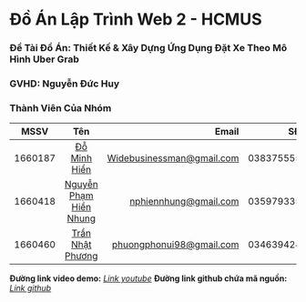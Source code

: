# Đồ Án Lập Trình Web 2 - HCMUS
### Đề Tài Đồ Án: Thiết Kế & Xây Dựng Ứng Dụng Đặt Xe Theo Mô Hình Uber Grab
### GVHD: Nguyễn Đức Huy
### Thành Viên Của Nhóm
| MSSV         | Tên                                                                 | Email                    |SĐT       |
| -------------|:-------------------------------------------------------------------:| ------------------------:|---------:|
| 1660187      | [Đỗ Minh Hiển](https://www.facebook.com/widebusinessman)            | Widebusinessman@gmail.com|0383755558|
| 1660418      | [Nguyễn Phạm Hiền Nhung](https://www.facebook.com/nhung28051997)    | nphiennhung@gmail.com    |0359793355|
| 1660460      | [Trần Nhật Phương](https://www.facebook.com/nhatphuong.tran.5)      | phuongphonui98@gmail.com |0346394242|
**Đường link video demo:** *[Link youtube]()*
**Đường link github chứa mã nguồn:** *[Link github]()*


